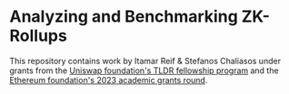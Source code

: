 # Analyzing and Benchmarking ZK-Rollups

This repository contains work by Itamar Reif & Stefanos Chaliasos under grants from the [Uniswap foundation's TLDR fellowship program]([https://www.tldresear.ch/](https://www.tldresear.ch/fellowships)) and the [Ethereum foundation's 2023 academic grants round](https://blog.ethereum.org/2023/06/28/academic-grants-round-23).
